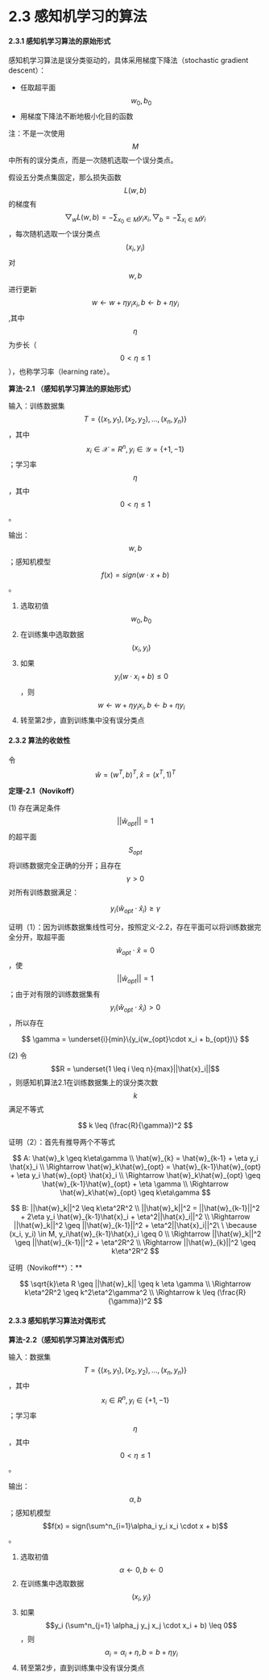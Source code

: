 # 2.3 感知机学习的算法

#### 2.3.1 感知机学习算法的原始形式

感知机学习算法是误分类驱动的，具体采用梯度下降法（stochastic gradient descent）：

* 任取超平面 $$w_0, b_0$$ 
* 用梯度下降法不断地极小化目的函数

注：不是一次使用 $$M$$ 中所有的误分类点，而是一次随机选取一个误分类点。

假设五分类点集固定，那么损失函数 $$L(w, b)$$的梯度有 $$\bigtriangledown_{w} L(w, b) = - \sum_{x_0 \in M} y_ix_i, \bigtriangledown_{b} = -\sum_{x_i \in M}y_i$$，每次随机选取一个误分类点 $$(x_i, y_i)$$对 $$w, b$$进行更新 $$w \leftarrow w + \eta y_i x_i, b \leftarrow b + \eta y_i$$,其中 $$\eta$$ 为步长（$$0 < \eta \leq 1$$），也称学习率（learning rate）。

**算法-2.1 （感知机学习算法的原始形式）**

输入：训练数据集 $$T = \{ (x_1, y_1), (x_2, y_2), \dots, (x_n, y_n)\}$$，其中 $$x_i \in \mathcal{X} = R^n, y_i \in \mathcal{Y} = \{+1, -1\}$$ ；学习率 $$\eta$$ ，其中 $$0 < \eta \leq 1$$ 。

输出： $$w, b$$ ；感知机模型 $$f(x) = sign(w \cdot x + b)$$ 。

1. 选取初值 $$w_0, b_0$$ 
2. 在训练集中选取数据 $$(x_i, y_i)$$ 
3. 如果 $$y_i(w\cdot x_i + b) \leq 0$$ ，则 $$w \leftarrow w + \eta y_i x_i, b \leftarrow b + \eta y_i$$ 
4. 转至第2步，直到训练集中没有误分类点

#### 2.3.2 算法的收敛性

令 $$\hat{w} = (w^T, b)^T, \hat{x} = (x^T, 1)^T$$ 

**定理-2.1（Novikoff）**

\(1\) 存在满足条件 $$||\hat{w}_{opt}|| = 1$$ 的超平面 $$S_{opt}$$ 将训练数据完全正确的分开；且存在 $$\gamma > 0$$ 对所有训练数据满足：

$$
y_i (\hat{w}_{opt} \cdot \hat{x}_i) \geq \gamma
$$

证明（1）：因为训练数据集线性可分，按照定义-2.2，存在平面可以将训练数据完全分开，取超平面 $$\hat{w}_{opt} \cdot \hat{x} = 0$$ ，使 $$||\hat{w}_{opt}|| = 1$$ ；由于对有限的训练数据集有 $$y_i(\hat{w}_{opt} \cdot \hat{x}_i) > 0$$，所以存在

$$
\gamma = \underset{i}{min}\{y_i(w_{opt}\cdot x_i + b_{opt})\}
$$

\(2\) 令 $$R = \underset{1 \leq i \leq n}{max}||\hat{x}_i||$$ ，则感知机算法2.1在训练数据集上的误分类次数 $$k$$ 满足不等式

$$
k \leq (\frac{R}{\gamma})^2
$$

证明（2）：首先有推导两个不等式

$$
A: \hat{w}_k \geq k\eta\gamma \\
\hat{w}_{k} = \hat{w}_{k-1} + \eta y_i \hat{x}_i \\
\Rightarrow \hat{w}_k\hat{w}_{opt} = \hat{w}_{k-1}\hat{w}_{opt} + \eta y_i \hat{w}_{opt} \hat{x}_i \\
\Rightarrow \hat{w}_k\hat{w}_{opt} \geq \hat{w}_{k-1}\hat{w}_{opt} + \eta \gamma \\
\Rightarrow \hat{w}_k\hat{w}_{opt} \geq k\eta\gamma
$$

$$
B: ||\hat{w}_k||^2 \leq k\eta^2R^2 \\
||\hat{w}_k||^2 = ||\hat{w}_{k-1}||^2 + 2\eta y_i \hat{w}_{k-1}\hat{x}_i + \eta^2||\hat{x}_i||^2 \\
\Rightarrow ||\hat{w}_k||^2 \geq ||\hat{w}_{k-1}||^2 + \eta^2||\hat{x}_i||^2\ \ \because (x_i, y_i) \in M, y_i\hat{w}_{k-1}\hat{x}_i \geq 0 \\
\Rightarrow ||\hat{w}_k||^2 \geq ||\hat{w}_{k-1}||^2 + \eta^2R^2 \\
\Rightarrow ||\hat{w}_{k}||^2 \geq k\eta^2R^2
$$

证明（Novikoff**）：**

$$
\sqrt{k}\eta R \geq ||\hat{w}_k|| \geq k \eta \gamma \\
\Rightarrow k\eta^2R^2 \geq k^2\eta^2\gamma^2 \\
\Rightarrow k \leq (\frac{R}{\gamma})^2
$$

#### 2.3.3 感知机学习算法对偶形式

**算法-2.2（感知机学习算法对偶形式）**

输入：数据集 $$T = \{(x_1, y_1), (x_2, y_2), \dots, (x_n, y_n)\}$$ ，其中 $$x_i \in R^n, y_i \in \{+1, -1\}$$ ；学习率 $$\eta$$ ，其中 $$0 < \eta \leq 1$$ 。

输出： $$\alpha, b$$ ；感知机模型 $$f(x) = sign(\sum^n_{i=1}\alpha_i y_i x_i \cdot x + b)$$ 。

1. 选取初值 $$\alpha \leftarrow 0, b \leftarrow 0$$ 
2. 在训练集中选取数据 $$(x_i, y_i)$$ 
3. 如果 $$y_i (\sum^n_{j=1} \alpha_j y_j x_j \cdot x_i + b) \leq 0$$ ，则 $$\alpha_i = \alpha_i + \eta, b = b + \eta y_i$$ 
4. 转至第2步，直到训练集中没有误分类点



